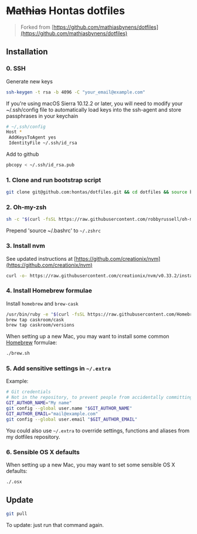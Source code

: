 # ~~Mathias~~ Hontas dotfiles
> Forked from [https://github.com/mathiasbynens/dotfiles](https://github.com/mathiasbynens/dotfiles)

## Installation

### 0. SSH

Generate new keys
```bash
ssh-keygen -t rsa -b 4096 -C "your_email@example.com"
```

If you're using macOS Sierra 10.12.2 or later, you will need to modify your ~/.ssh/config file to automatically load keys into the ssh-agent and store passphrases in your keychain
```bash
# ~/,ssh/config
Host *
 AddKeysToAgent yes
 IdentityFile ~/.ssh/id_rsa
```

Add to github
```bash
pbcopy < ~/.ssh/id_rsa.pub
```

### 1. Clone and run bootstrap script
```bash
git clone git@github.com:hontas/dotfiles.git && cd dotfiles && source bootstrap.sh
```

### 2. Oh-my-zsh
```bash
sh -c "$(curl -fsSL https://raw.githubusercontent.com/robbyrussell/oh-my-zsh/master/tools/install.sh)"
```

Prepend 'source ~/.bashrc' to `~/.zshrc`

### 3. Install nvm
See updated instructions at [https://github.com/creationix/nvm](https://github.com/creationix/nvm)
```bash
curl -o- https://raw.githubusercontent.com/creationix/nvm/v0.33.2/install.sh | bash
```

### 4. Install Homebrew formulae

Install `homebrew` and `brew-cask`
```bash
/usr/bin/ruby -e "$(curl -fsSL https://raw.githubusercontent.com/Homebrew/install/master/install)"
brew tap caskroom/cask
brew tap caskroom/versions
```

When setting up a new Mac, you may want to install some common [Homebrew](http://brew.sh/) formulae:
```bash
./brew.sh
```

### 5. Add sensitive settings in `~/.extra`
Example:
```bash
# Git credentials
# Not in the repository, to prevent people from accidentally committing under my name
GIT_AUTHOR_NAME="My name"
git config --global user.name "$GIT_AUTHOR_NAME"
GIT_AUTHOR_EMAIL="mail@example.com"
git config --global user.email "$GIT_AUTHOR_EMAIL"
```

You could also use `~/.extra` to override settings, functions and aliases from my dotfiles repository.

### 6. Sensible OS X defaults

When setting up a new Mac, you may want to set some sensible OS X defaults:

```bash
./.osx
```

## Update
```bash
git pull
```
To update: just run that command again.
